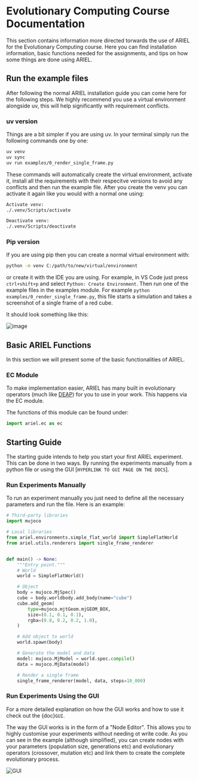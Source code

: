 <!-- TODO:
Complete EC module section
update the GUI image
Running experiments with GUI
-->
# Evolutionary Computing Course Documentation

This section contains information more directed torwards the use of ARIEL for the Evolutionary Computing course. Here you can find installation information, basic functions needed for the assignments, and tips on how some things are done using ARIEL.

## Run the example files
After following the normal ARIEL installation guide you can come here for the following steps. We highly recommend you use a virtual environment alongside uv, this will help significantly with requirement conflicts. 

### uv version
Things are a bit simpler if you are using uv. In your terminal simply run the following commands one by one:
```bash
uv venv
uv sync
uv run examples/0_render_single_frame.py 
```

These commands will automatically create the virtual environment, activate it, install all the requirements with their respecitve versions to avoid any conflicts and then run the example file. After you create the venv you can activate it again like you would with a normal one using:
```bash
Activate venv:
./.venv/Scripts/activate

Deactivate venv:
./.venv/Scripts/deactivate
```  

### Pip version
If you are using pip then you can create a normal virtual environment with: 
```bash
python -m venv C:/path/to/new/virtual/environment
```
or create it with the IDE you are using. For example, in VS Code just press `ctrl+shift+p` and select `Python: Create Environment`. Then run one of the example files in the examples module. For example `python examples/0_render_single_frame.py`, this file starts a simulation and takes a screenshot of a single frame of a red cube. 

It should look something like this: 

![image](../resources/example_image.png)

## Basic ARIEL Functions
In this section we will present some of the basic functionalities of ARIEL.

### EC Module
To make implementation easier, ARIEL has many built in evolutionary operators (much like [DEAP](https://deap.readthedocs.io/en/master/)) for you to use in your work. This happens via the EC module.

The functions of this module can be found under:
```python
import ariel.ec as ec
```

## Starting Guide
The starting guide intends to help you start your first ARIEL experiment. This can be done in two ways. By running the experiments manually from a python file or using the GUI [`HYPERLINK TO GUI PAGE ON THE DOCS`].

### Run Experiments Manually
To run an experiment manually you just need to define all the necessary parameters and run the file. Here is an example: 

```python
# Third-party libraries
import mujoco

# Local libraries
from ariel.environments.simple_flat_world import SimpleFlatWorld
from ariel.utils.renderers import single_frame_renderer


def main() -> None:
    """Entry point."""
    # World
    world = SimpleFlatWorld()

    # Object
    body = mujoco.MjSpec()
    cube = body.worldbody.add_body(name="cube")
    cube.add_geom(
        type=mujoco.mjtGeom.mjGEOM_BOX,
        size=(0.1, 0.1, 0.1),
        rgba=(0.8, 0.2, 0.2, 1.0),
    )

    # Add object to world
    world.spawn(body)

    # Generate the model and data
    model: mujoco.MjModel = world.spec.compile()
    data = mujoco.MjData(model)

    # Render a single frame
    single_frame_renderer(model, data, steps=10_000)
```

### Run Experiments Using the GUI
For a more detailed explanation on how the GUI works and how to use it check out the {doc}`GUI`.

The way the GUI works is in the form of a "Node Editor". This allows you to highly customise your experiments without needing ot write code. As you can see in the example (although simplified), you can create nodes with your parameters (population size, generations etc) and evolutionary operators (crossover, mutation etc) and link them to create the complete evolutionary process.

![GUI](../resources/GUI.png)
